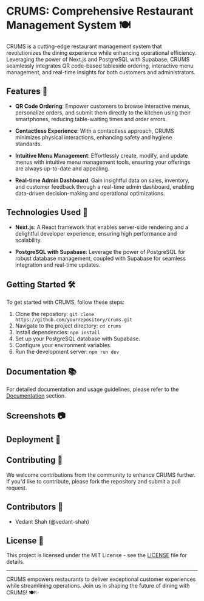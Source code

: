# CRUMS: Comprehensive Restaurant Management System 🍽️

CRUMS is a cutting-edge restaurant management system that revolutionizes the dining experience while enhancing operational efficiency. Leveraging the power of Next.js and PostgreSQL with Supabase, CRUMS seamlessly integrates QR code-based tableside ordering, interactive menu management, and real-time insights for both customers and administrators.

## Features 🌟

- **QR Code Ordering**: Empower customers to browse interactive menus, personalize orders, and submit them directly to the kitchen using their smartphones, reducing table-waiting times and order errors.

- **Contactless Experience**: With a contactless approach, CRUMS minimizes physical interactions, enhancing safety and hygiene standards.

- **Intuitive Menu Management**: Effortlessly create, modify, and update menus with intuitive menu management tools, ensuring your offerings are always up-to-date and appealing.

- **Real-time Admin Dashboard**: Gain insightful data on sales, inventory, and customer feedback through a real-time admin dashboard, enabling data-driven decision-making and operational optimizations.

## Technologies Used 🚀

- **Next.js**: A React framework that enables server-side rendering and a delightful developer experience, ensuring high performance and scalability.

- **PostgreSQL with Supabase**: Leverage the power of PostgreSQL for robust database management, coupled with Supabase for seamless integration and real-time updates.

## Getting Started 🛠️

To get started with CRUMS, follow these steps:

1. Clone the repository: `git clone https://github.com/yourrepository/crums.git`
2. Navigate to the project directory: `cd crums`
3. Install dependencies: `npm install`
4. Set up your PostgreSQL database with Supabase.
5. Configure your environment variables.
6. Run the development server: `npm run dev`

## Documentation 📚

For detailed documentation and usage guidelines, please refer to the [Documentation](docs/README.md) section.

## Screenshots 📷

<!-- Add screenshots here -->

## Deployment 🚀

<!-- Add deployment instructions here -->

## Contributing 🤝

We welcome contributions from the community to enhance CRUMS further. If you'd like to contribute, please fork the repository and submit a pull request.

## Contributors 🌟

- Vedant Shah (@vedant-shah)

## License 📝

This project is licensed under the MIT License - see the [LICENSE](LICENSE) file for details.

---

CRUMS empowers restaurants to deliver exceptional customer experiences while streamlining operations. Join us in shaping the future of dining with CRUMS! 🍽️✨
